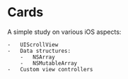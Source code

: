 # Cards

A simple study on various iOS aspects:

    -   UIScrollView
    -   Data structures:
        -   NSArray
        -   NSMutableArray
    -   Custom view controllers